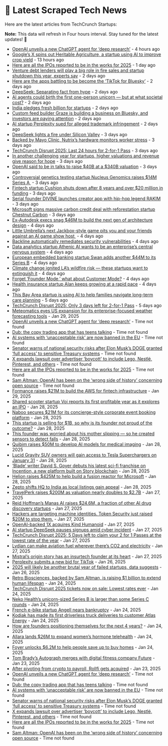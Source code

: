 
# 📰 Latest Scraped Tech News

Here are the latest articles from TechCrunch Startups:

**Note:** This data will refresh in Four hours interval. Stay tuned for the latest updates! 🔄
- [OpenAI unveils a new ChatGPT agent for ‘deep research’](https://techcrunch.com/2025/02/02/openai-unveils-a-new-chatgpt-agent-for-deep-research/) - 4 hours ago
- [Google’s X spins out Heritable Agriculture, a startup using AI to improve crop yield](https://techcrunch.com/2025/02/02/google-x-spins-out-heritable-agriculture-a-startup-using-ai-to-improve-crop-yield/) - 13 hours ago
- [Here are all the IPOs reported to be in the works for 2025](https://techcrunch.com/2025/02/01/here-are-all-the-ipos-reported-to-be-in-the-works-for-2025/) - 1 day ago
- [Venture debt lenders will play a big role in fire sales and startup shutdown this year, experts say](https://techcrunch.com/2025/02/01/venture-debt-lenders-will-play-a-big-role-in-fire-sales-and-startup-shutdown-this-year-experts-say/) - 2 days ago
- [Here are the apps battling to be become the ‘TikTok for Bluesky’](https://techcrunch.com/2025/02/01/here-are-the-apps-battling-to-be-become-the-tiktok-for-bluesky/) - 2 days ago
- [DeepSeek: Separating fact from hype](https://techcrunch.com/podcast/deepseek-separating-fact-from-hype/) - 2 days ago
- [AI agents could birth the first one-person unicorn — but at what societal cost?](https://techcrunch.com/2025/02/01/ai-agents-could-birth-the-first-one-person-unicorn-but-at-what-societal-cost/) - 2 days ago
- [India pledges fresh billion for startups](https://techcrunch.com/2025/01/31/india-pledges-fresh-billion-for-startups/) - 2 days ago
- [Custom feed builder Graze is building a business on Bluesky, and investors are paying attention](https://techcrunch.com/2025/01/31/custom-feed-builder-graze-is-building-a-business-on-bluesky-and-investors-are-paying-attention/) - 2 days ago
- [AI startup Perplexity sued for alleged trademark infringement](https://techcrunch.com/2025/01/31/ai-startup-perplexity-sued-for-alleged-trademark-infringement/) - 2 days ago
- [DeepSeek lights a fire under Silicon Valley](https://techcrunch.com/podcast/deepseek-lights-a-fire-under-silicon-valley/) - 3 days ago
- [Backed by Mayo Clinic, Nutrix’s hardware monitors worker stress](https://techcrunch.com/2025/01/31/backed-by-mayo-clinic-nutrixs-hardware-monitors-worker-stress/) - 3 days ago
- [TechCrunch Disrupt 2025: Last 24 hours for 2-for-1 Pass](https://techcrunch.com/2025/01/31/techcrunch-disrupt-2025-24-hours-left-for-2-for-1-pass/) - 3 days ago
- [In another challenging year for startups, higher valuations and revenue give reason for hope](https://techcrunch.com/2025/01/31/in-another-challenging-year-for-startups-higher-valuations-and-revenue-give-reason-for-hope/) - 3 days ago
- [OpenAI said to be in talks to raise $40B at a $340B valuation](https://techcrunch.com/2025/01/30/openai-said-to-be-in-talks-to-raise-40b-at-a-340b-valuation/) - 3 days ago
- [Controversial genetics testing startup Nucleus Genomics raises $14M Series A ](https://techcrunch.com/2025/01/30/controversial-genetics-testing-startup-nucleus-genomics-raises-14m-series-a/) - 3 days ago
- [Fintech startup Cushion shuts down after 8 years and over $20 million in funding](https://techcrunch.com/2025/01/30/fintech-startup-cushion-shuts-down-after-8-years-and-over-20-million-in-funding/) - 3 days ago
- [Serial founder DIVINE launches creator app with hip-hop legend RAKIM](https://techcrunch.com/2025/01/30/serial-founder-divine-launches-creator-app-with-hip-hop-legend-rakim/) - 3 days ago
- [Microsoft signs massive carbon credit deal with reforestation startup Chestnut Carbon](https://techcrunch.com/2025/01/30/microsoft-signs-massive-carbon-credit-deal-with-reforestation-startup-chestnut-carbon/) - 3 days ago
- [Ex-Autodesk execs snag $46M to build the next gen of architecture design](https://techcrunch.com/2025/01/30/ex-autodesk-execs-snag-46m-to-build-the-next-gen-of-architecture-design/) - 4 days ago
- [Little Umbrella’s next Jackbox-style game pits you and your friends against an AI game show host ](https://techcrunch.com/2025/01/30/little-umbrellas-next-jackbox-style-game-pits-you-and-your-friends-against-an-ai-game-show-host/) - 4 days ago
- [Backline automatically remediates security vulnerabilities](https://techcrunch.com/2025/01/30/backline-automatically-remediates-security-vulnerabilities/) - 4 days ago
- [Data analytics startup Athenic AI wants to be an enterprise’s central nervous system](https://techcrunch.com/2025/01/30/data-analytics-startup-athenic-ai-wants-to-be-an-enterprises-central-nervous-system/) - 4 days ago
- [European embedded banking startup Swan adds another $44M to its Series B](https://techcrunch.com/2025/01/29/european-embedded-banking-startup-swan-adds-another-44-million-to-its-series-b/) - 4 days ago
- [Climate change ignited LA’s wildfire risk — these startups want to extinguish it](https://techcrunch.com/2025/01/29/climate-change-ignited-las-wildfire-risk-these-startups-want-to-extinguish-it/) - 4 days ago
- [Forget ‘Founder Mode,’ what about Customer Mode?](https://techcrunch.com/podcast/forget-founder-mode-what-about-customer-mode/) - 4 days ago
- [Health insurance startup Alan keeps growing at a rapid pace](https://techcrunch.com/2025/01/29/health-insurance-startup-alan-keeps-growing-at-a-rapid-pace/) - 4 days ago
- [This Bay Area startup is using AI to help families navigate long-term care planning](https://techcrunch.com/2025/01/29/this-bay-area-startup-is-using-ai-to-help-families-navigate-long-term-care/) - 5 days ago
- [TechCrunch Disrupt 2025: Only 3 days left for 2-for-1 Pass](https://techcrunch.com/2025/01/29/techcrunch-disrupt-2025-only-3-days-left-for-2-for-1-pass/) - 5 days ago
- [Meteomatics eyes US expansion for its enterprise-focused weather forecasting tools](https://techcrunch.com/2025/01/29/meteomatics-eyes-u-s-expansion-for-its-enterprise-focused-weather-forecasting-tools/) - Jan 29, 2025
- [OpenAI unveils a new ChatGPT agent for ‘deep research’](https://techcrunch.com/2025/02/02/openai-unveils-a-new-chatgpt-agent-for-deep-research/) - Time not found
- [Dub: the copy trading app that has teens talking](https://techcrunch.com/2025/02/02/dub-the-copy-trading-app-that-has-teens-talking/) - Time not found
- [AI systems with ‘unacceptable risk’ are now banned in the EU](https://techcrunch.com/2025/02/02/ai-systems-with-unacceptable-risk-are-now-banned-in-the-eu/) - Time not found
- [Senator warns of national security risks after Elon Musk’s DOGE granted ‘full access’ to sensitive Treasury systems](https://techcrunch.com/2025/02/01/senator-warns-of-national-security-risks-after-elon-musks-doge-granted-full-access-to-sensitive-treasury-systems/) - Time not found
- [X expands lawsuit over advertiser ‘boycott’ to include Lego, Nestlé, Pinterest, and others](https://techcrunch.com/2025/02/01/x-expands-lawsuit-over-advertiser-boycott-to-include-lego-nestle-pinterest-and-others/) - Time not found
- [Here are all the IPOs reported to be in the works for 2025](https://techcrunch.com/2025/02/01/here-are-all-the-ipos-reported-to-be-in-the-works-for-2025/) - Time not found
- [Sam Altman: OpenAI has been on the ‘wrong side of history’ concerning open source](https://techcrunch.com/2025/01/31/sam-altman-believes-openai-has-been-on-the-wrong-side-of-history-concerning-open-source/) - Time not found
- [Formance raises $21M to build the AWS for fintech infrastructure](https://techcrunch.com/2025/01/29/formance-raises-21-million-to-build-the-aws-of-fintech-infrastructure/) - Jan 29, 2025
- [Shared scooter startup Voi reports its first profitable year as it explores an IPO](https://techcrunch.com/2025/01/28/shared-scooter-startup-voi-reports-its-first-profitable-year-as-it-explores-an-ipo/) - Jan 28, 2025
- [Naboo secures $21M for its concierge-style corporate event booking platform](https://techcrunch.com/2025/01/28/naboo-secures-21-million-for-its-concierge-style-corporate-event-booking-platform/) - Jan 28, 2025
- [This startup is selling for $1B, so why is its founder not proud of the outcome?](https://techcrunch.com/2025/01/28/this-startup-is-selling-for-1b-so-why-is-its-founder-not-proud-of-the-outcome/) - Jan 28, 2025
- [This founder was worried about his mother slipping — so he created sensors to detect falls](https://techcrunch.com/2025/01/28/this-founder-was-worried-about-his-mother-slipping-so-he-created-sensors-to-detect-falls/) - Jan 28, 2025
- [Quibim raises $50M to develop AI models for medical imaging](https://techcrunch.com/2025/01/28/quibim-raises-50m-to-develop-ai-models-for-medical-imaging/) - Jan 28, 2025
- [Lucid Gravity SUV owners will gain access to Tesla Superchargers on January 31](https://techcrunch.com/2025/01/28/lucid-gravity-suv-owners-will-gain-access-to-tesla-superchargers-on-jan-31/) - Jan 28, 2025
- [‘Blade’ writer David S. Goyer debuts his latest sci-fi franchise on Incention, a new platform built on Story blockchain](https://techcrunch.com/2025/01/28/blade-writer-david-s-goyer-debuts-his-latest-sci-fi-franchise-on-incention-a-new-platform-built-on-story-blockchain/) - Jan 28, 2025
- [Helion raises $425M to help build a fusion reactor for Microsoft](https://techcrunch.com/2025/01/28/helion-raises-425m-to-help-build-a-fusion-reactor-for-microsoft/) - Jan 28, 2025
- [Zepto shifts HQ to India as local listings gain appeal](https://techcrunch.com/2025/01/28/zepto-shifts-domicile-to-india-as-local-listings-gain-appeal/) - Jan 28, 2025
- [TravelPerk raises $200M as valuation nearly doubles to $2.7B](https://techcrunch.com/2025/01/27/travelperk-raises-200m-as-valuation-nearly-doubles-to-2-7b/) - Jan 27, 2025
- [Reid Hoffman’s Manas AI raises $24.6M, a fraction of other AI drug discovery startups](https://techcrunch.com/2025/01/27/reid-hoffmans-manas-ai-raises-24-6m-a-fraction-of-other-ai-drug-discovery-startups/) - Jan 27, 2025
- [Hackers are targeting machine identities. Token Security just raised $20M to stop them.](https://techcrunch.com/2025/01/27/hackers-are-targeting-machine-identities-token-security-just-raised-20m-to-stop-them/) - Jan 27, 2025
- [OpenAI-backed 1X acquires Kind Humanoid](https://techcrunch.com/2025/01/27/openai-backed-1x-acquires-kind-humanoid/) - Jan 27, 2025
- [AI startup DeepSeek pauses signups amid cyber incident](https://techcrunch.com/2025/01/27/ai-startup-deepseek-pauses-signups-amid-cyber-incident/) - Jan 27, 2025
- [TechCrunch Disrupt 2025: 5 Days left to claim your 2 for 1 Passes at the lowest rate of the year](https://techcrunch.com/2025/01/27/techcrunch-disrupt-2025-5-days-left-to-claim-your-2-for-1-passes-at-the-lowest-rate-of-the-year/) - Jan 27, 2025
- [Lydian can make aviation fuel wherever there’s CO2 and electricity](https://techcrunch.com/2025/01/27/lydian-labs-can-make-aviation-fuel-wherever-theres-co2-and-electricity/) - Jan 27, 2025
- [Mistral’s origin story has an insurtech founder at its heart](https://techcrunch.com/2025/01/27/alans-founder-role-in-mistrals-origin-story/) - Jan 27, 2025
- [Perplexity submits a new bid for TikTok](https://techcrunch.com/2025/01/26/perplexity-submits-a-new-bid-for-tiktok/) - Jan 26, 2025
- [2025 will likely be another brutal year of failed startups, data suggests](https://techcrunch.com/2025/01/26/2025-will-likely-be-another-brutal-year-of-failed-startups-data-suggests/) - Jan 26, 2025
- [Retro Biosciences, backed by Sam Altman, is raising $1 billion to extend human lifespan](https://techcrunch.com/2025/01/24/retro-biosciences-backed-by-sam-altman-is-raising-1-billion-to-extend-human-lifespan/) - Jan 24, 2025
- [TechCrunch Disrupt 2025 tickets now on sale: Lowest rates ever](https://techcrunch.com/2025/01/24/techcrunch-disrupt-2025-tickets-now-on-sale-lowest-rates-ever/) - Jan 24, 2025
- [Neko Health’s unicorn-sized Series B is larger than some Series C rounds](https://techcrunch.com/2025/01/24/neko-healths-unicorn-sized-series-b-is-larger-than-some-series-c-rounds/) - Jan 24, 2025
- [French e-bike startup Angell nears bankruptcy](https://techcrunch.com/2025/01/24/french-e-bike-startup-angell-nears-bankruptcy/) - Jan 24, 2025
- [Kodiak has made its first driverless truck deliveries to customer Atlas Energy](https://techcrunch.com/2025/01/24/kodiak-has-made-its-first-driverless-truck-deliveries-to-customer-atlas-energy/) - Jan 24, 2025
- [How are founders positioning themselves for the next 4 years?](https://techcrunch.com/podcast/how-are-founders-positioning-themselves-for-the-next-4-years/) - Jan 24, 2025
- [Allara lands $26M to expand women’s hormone telehealth](https://techcrunch.com/2025/01/24/allara-lands-26m-to-expand-womens-hormone-telehealth/) - Jan 24, 2025
- [Foyer unlocks $6.2M to help people save up to buy homes](https://techcrunch.com/2025/01/24/foyer-unlocks-6-2m-to-help-people-save-up-to-buy-homes/) - Jan 24, 2025
- [Tom Brady’s Autograph merges with digital fitness company Future](https://techcrunch.com/2025/01/23/tom-bradys-autograph-merges-with-digital-fitness-company-future/) - Jan 23, 2025
- [After pivoting from crypto to payroll, Rollfi gets acquired](https://techcrunch.com/2025/01/23/after-pivoting-from-crypto-to-payroll-rollfi-gets-acquired/) - Jan 23, 2025
- [OpenAI unveils a new ChatGPT agent for ‘deep research’](https://techcrunch.com/2025/02/02/openai-unveils-a-new-chatgpt-agent-for-deep-research/) - Time not found
- [Dub: the copy trading app that has teens talking](https://techcrunch.com/2025/02/02/dub-the-copy-trading-app-that-has-teens-talking/) - Time not found
- [AI systems with ‘unacceptable risk’ are now banned in the EU](https://techcrunch.com/2025/02/02/ai-systems-with-unacceptable-risk-are-now-banned-in-the-eu/) - Time not found
- [Senator warns of national security risks after Elon Musk’s DOGE granted ‘full access’ to sensitive Treasury systems](https://techcrunch.com/2025/02/01/senator-warns-of-national-security-risks-after-elon-musks-doge-granted-full-access-to-sensitive-treasury-systems/) - Time not found
- [X expands lawsuit over advertiser ‘boycott’ to include Lego, Nestlé, Pinterest, and others](https://techcrunch.com/2025/02/01/x-expands-lawsuit-over-advertiser-boycott-to-include-lego-nestle-pinterest-and-others/) - Time not found
- [Here are all the IPOs reported to be in the works for 2025](https://techcrunch.com/2025/02/01/here-are-all-the-ipos-reported-to-be-in-the-works-for-2025/) - Time not found
- [Sam Altman: OpenAI has been on the ‘wrong side of history’ concerning open source](https://techcrunch.com/2025/01/31/sam-altman-believes-openai-has-been-on-the-wrong-side-of-history-concerning-open-source/) - Time not found